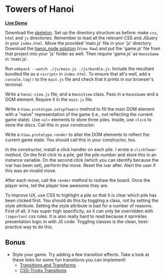 # Towers of Hanoi

**[Live Demo](http://appacademy.github.io/curriculum/toh_jquery/index.html)**

[hanoi-node]: https://www.github.com/appacademy/curriculum/tree/master/javascript/projects/hanoi_node/solution.zip

Download the [skeleton][skeleton]. Set up the directory structure as
before: make `css`, `html` and `js` directories. Remember to load all the
relevant CSS and JQuery in your `index.html`. Move the provided 'main.js' file
in your 'js' directory. Download the [hanoi_node solution][hanoi-node] (`View
Raw`) and put the 'game.js' file from that project into your 'js' folder as
well. Then require 'game.js' as `HanoiGame` in 'main.js'.

Run `webpack --watch ./js/main.js ./js/bundle.js`. Include the resultant bundled file as
a `<script>` in `index.html`. To ensure that all's well, add a `console.log()` to
the `main.js` file and check that it prints in our browser's terminal.

Write a `hanoi-view.js` file, and a `HanoiView` class. Pass in a `HanoiGame` and
a DOM element. Require it in the `main.js` file.

Write a `View.prototype.setupTowers` method to fill the main DOM element with a
"naive" representation of the game (i.e., not reflecting the current game
state). Use `<ul>` elements to store three piles. Inside, use `<li>`s to store
the discs. Call this in your constructor.

Write a `View.prototype.render` to alter the DOM elements to reflect the current
game state. You should call this in your constructor, too.

In the constructor, install a click handler on each pile. I wrote a `clickTower`
method. On the first click to a pile, get the pile number and store this in an
instance variable. On the second click (which you can identify because the ivar
has been set), perform the move. Reset the ivar after. Alert the user if this
was an invalid move.

After each move, call the `render` method to redraw the board. Once the player
wins, tell the player how awesome they are.

To improve UX, use CSS to highlight a pile so that it is clear which pile has
been clicked first. You should do this by toggling a class, not by setting the
style attribute. Setting the style attribute is bad for a number of reasons.
First of all, it has super high specificity, so it can only be overridden with
`!important` css rules. It is also really hard to read because it sprinkles
presentation logic in with JS code. Toggling classes is the clean, best-practice
way to do this.

## Bonus

* Style your game. Try adding a few transition effects. Take a look at these links for some fun transitions you can implement!
  * [Transitions and Transforms][thoughtbot-transitions]
  * [CSS-Tricks Transitions][css-tricks]

[skeleton]: skeleton.zip?raw=true
[thoughtbot-transitions]: https://robots.thoughtbot.com/transitions-and-transforms
[css-tricks]: https://css-tricks.com/almanac/properties/t/transition/
